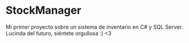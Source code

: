 # StockManager
Mi primer proyecto sobre un sistema de inventario en C# y SQL Server. Lucinda del futuro, siéntete orgullosa :) &lt;3

